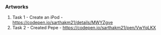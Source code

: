 ### Artworks

1. Task 1 - Create an iPod - https://codepen.io/sarthakm21/details/MWYZgve
2. Task 2 - Created Pepe - https://codepen.io/sarthakm21/pen/VwYqLKX